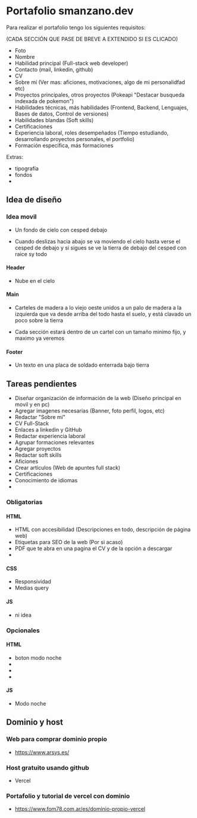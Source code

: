 # Portafolio smanzano.dev

Para realizar el portafolio tengo los siguientes requisitos:

(CADA SECCIÓN QUE PASE DE BREVE A EXTENDIDO SI ES CLICADO)

-   Foto
-   Nombre
-   Habilidad principal (Full-stack web developer)
-   Contacto (mail, linkedin, github)
-   CV
-   Sobre mí (Ver mas: aficiones, motivaciones, algo de mi personalidfad etc)
-   Proyectos principales, otros proyectos
    (Pokeapi "Destacar busqueda indexada de pokemon")
-   Habilidades técnicas, más habilidades (Frontend, Backend, Lenguajes, Bases de datos, Control de versiones)
-   Habilidades blandas (Soft skills)
-   Certificaciones
-   Experiencia laboral, roles desempeñados (Tiempo estudiando, desarrollando proyectos personales, el portfolio)
-   Formación especifica, más formaciones

Extras:

-   tipografía
-   fondos
-

## Idea de diseño

### Idea movil

-   Un fondo de cielo con cesped debajo

-   Cuando deslizas hacia abajo se va moviendo el cielo hasta verse el cesped de debajo y si sigues se ve la tierra de debajo del cesped con raice sy todo

#### Header

-   Nube en el cielo

#### Main

-   Carteles de madera a lo viejo oeste unidos a un palo de madera a la izquierda que va desde arriba del todo hasta el suelo, y está clavado un poco sobre la tierra

-   Cada sección estará dentro de un cartel con un tamaño minimo fijo, y maximo ya veremos

#### Footer

-   Un texto en una placa de soldado enterrada bajo tierra

## Tareas pendientes

-   Diseñar organización de información de la web (Diseño principal en movil y en pc)
-   Agregar imagenes necesarias (Banner, foto perfil, logos, etc)
-   Redactar "Sobre mí"
-   CV Full-Stack
-   Enlaces a linkedin y GitHub
-   Redactar experiencia laboral
-   Agrupar formaciones relevantes
-   Agregar proyectos
-   Redactar soft skills
-   Aficiones
-   Crear artículos (Web de apuntes full stack)
-   Certificaciones
-   Conocimiento de idiomas
-

### Obligatorias

#### HTML

-   HTML con accesibilidad (Descripciones en todo, descripción de página web)
-   Etiquetas para SEO de la web (Por si acaso)
-   PDF que te abra en una pagina el CV y de la opción a descargar
-

#### CSS

-   Responsividad
-   Medias query

#### JS

-   ni idea

### Opcionales

#### HTML

-   boton modo noche
-
-
-

#### JS

-   Modo noche

## Dominio y host

### Web para comprar dominio propio

-   https://www.arsys.es/

### Host gratuito usando github

-   Vercel

### Portafolio y tutorial de vercel con dominio

-   https://www.fom78.com.ar/es/dominio-propio-vercel
